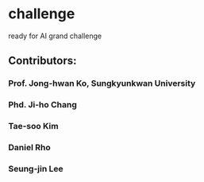 # challenge
ready for AI grand challenge


## Contributors:

### Prof. Jong-hwan Ko, Sungkyunkwan University
### Phd. Ji-ho Chang
### Tae-soo Kim
### Daniel Rho
### Seung-jin Lee
